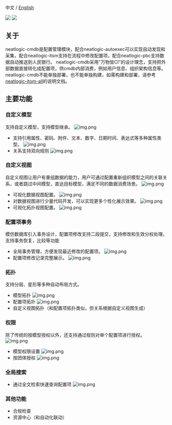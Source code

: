 中文 / [English](README.en.md)

<p align="left">
    <a href="https://opensource.org/licenses/Apache-2.0" alt="License">
        <img src="https://img.shields.io/badge/License-Apache%202.0-blue.svg" /></a>
<a target="_blank" href="https://join.slack.com/t/neatlogichome/shared_invite/zt-1w037axf8-r_i2y4pPQ1Z8FxOkAbb64w">
<img src="https://img.shields.io/badge/Slack-Neatlogic-orange" /></a>
</p>

## 关于

neatlogic-cmdb是配置管理模块，配合neatlogic-autoexec可以实现自动发现和采集，配合neatlogic-itsm支持在流程中修改配置项，配合neatlogic-pbc支持数据自动推送到人民银行。
neatlogic-cmdb采用"万物皆CI"的设计理念，支持把外部数据直接转化成配置项，供cmdb内部消费，例如用户信息、组织架构信息等。
neatlogic-cmdb不能单独部署，也不能单独构建，如需构建和部署，请参考[neatlogic-itom-all](../neatlogic-itom-all)的说明文档。

## 主要功能

### 自定义模型

支持自定义模型，支持模型继承。
![img.png](README_IMAGES/img.png)

- 支持引用属性、密码、附件、文本、数字、日期时间、表达式等多种属性类型。
  ![img.png](README_IMAGES/img3.png)
- 关系支持双向规则
  ![img.png](README_IMAGES/img2.png)

### 自定义视图

自定义视图让用户有重组数据的能力，用户可通过配置重新组织模型之间的关联关系，或者跳过中间模型，直达目标模型，满足不同的数据消费场景。
![img.png](README_IMAGES/img4.png)

- 可视化数据视图配置。
  ![img.png](README_IMAGES/img5.png)
- 对数据视图进行少量代码开发，可以实现更多个性化展示效果。
  ![img.png](README_IMAGES/img7.png)
- 可视化拓扑视图配置。
  ![img.png](README_IMAGES/img6.png)

### 配置项事务

模仿数据库引入事务设计，配置项修改支持二段提交，支持修改和生效分权处理，支持事务恢复，比较等功能

- 全局事务管理，方便发现最近修改的配置项。
  ![img.png](README_IMAGES/img8.png)
- 配置项修改记录完整展示。
  ![img.png](README_IMAGES/img9.png)

### 拓扑

支持分层、星形等多种自动布局方式。

- 模型拓扑
  ![img.png](README_IMAGES/img10.png)
- 配置项拓扑
  ![img.png](README_IMAGES/img11.png)
- 自定义视图拓扑（和配置项拓扑类似，但关系根据自定义视图生成）

### 权限

除了传统的按模型授权以外，还支持通过规则对单个配置项进行授权。
![img.png](README_IMAGES/img12.png)

- 模型权限设置
  ![img.png](README_IMAGES/img13.png)
- 按团体授权
  ![img.png](README_IMAGES/img14.png)

### 全局搜索

- 通过全文检索快速查询配置项
  ![img.png](README_IMAGES/img15.png)

### 其他功能

- 合规检查
- 资源中心（和自动化联动）

